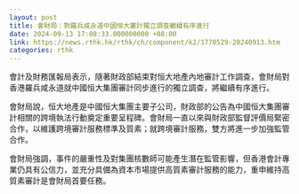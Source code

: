 ```yaml
---
layout: post
title: 會財局：對羅兵咸永道中國恒大審計獨立調查繼續有序進行
date: 2024-09-13 17:08:33.000000000 +08:00
link: https://news.rthk.hk/rthk/ch/component/k2/1770529-20240913.htm
categories: rthk
---
```


會計及財務匯報局表示，隨著財政部結束對恒大地產內地審計工作調查，會財局對香港羅兵咸永道就中國恒大集團審計同步進行的獨立調查，將繼續有序進行。

會財局說，恒大地產是中國恒大集團主要子公司，財政部的公告為中國恒大集團審計相關的跨境執法行動奠定重要呈程碑。會財局一直以來與財政部監督評價局緊密合作，以維護跨境審計服務標準及質素；就跨境審計服務，雙方將進一步加強監管合作。

會財局強調，事件的嚴重性及對集團核數師可能產生潛在監管影響，但香港會計專業仍具有公信力，並充分具備為資本市場提供高質素審計服務的能力，重申維持高質素審計是會財局首要任務。
